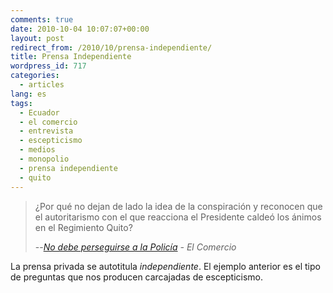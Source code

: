 ```yaml
---
comments: true
date: 2010-10-04 10:07:07+00:00
layout: post
redirect_from: /2010/10/prensa-independiente/
title: Prensa Independiente
wordpress_id: 717
categories:
  - articles
lang: es
tags:
  - Ecuador
  - el comercio
  - entrevista
  - escepticismo
  - medios
  - monopolio
  - prensa independiente
  - quito
---
```


>¿Por qué no dejan de lado la idea de la conspiración y reconocen que el autoritarismo con el que reacciona el Presidente caldeó los ánimos en el Regimiento Quito?
>
> --<cite>[No debe perseguirse a la Policía](http://www.elcomercio.com/web/noticias/04_ENTREVISTA.html) - El Comercio</cite>

La prensa privada se autotitula *independiente*. El ejemplo anterior es el tipo de preguntas que nos producen carcajadas de escepticismo.
